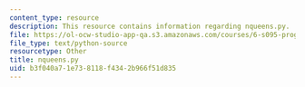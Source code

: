 ```yaml
---
content_type: resource
description: This resource contains information regarding nqueens.py.
file: https://ol-ocw-studio-app-qa.s3.amazonaws.com/courses/6-s095-programming-for-the-puzzled-january-iap-2018/b3f040a71e738118f4342b966f51d835_nqueens.py
file_type: text/python-source
resourcetype: Other
title: nqueens.py
uid: b3f040a7-1e73-8118-f434-2b966f51d835
---
```

